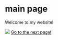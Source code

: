 <html>

<body>
  <h1>main page</h1>
  <p>Welcome to my website!</p>
  <img src="https://content.codecademy.com/articles/github-pages-via-web-app/happy-ice-cream.gif" />
  <a href="xenothing/theotherpage.html">Go to the next page!</a>
</body>

</html>
